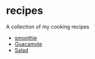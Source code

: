 # recipes
A collection of my cooking recipes

* [smoothie](avocado_smoothie.md)
* [Guacamole](guacamole.md)
* [Salad](avocado_tomato_salad.md)

